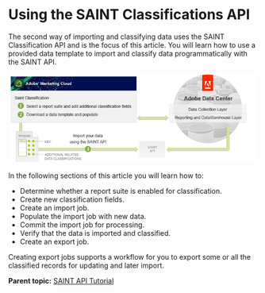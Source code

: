 # Using the SAINT Classifications API

 

The second way of importing and classifying data uses the SAINT Classification API and is the focus of this article. You will learn how to use a provided data template to import and classify data programmatically with the SAINT API.

![](graphics/get-started-saint-api-figure-4.png)

In the following sections of this article you will learn how to:

-   Determine whether a report suite is enabled for classification.
-   Create new classification fields.
-   Create an import job.
-   Populate the import job with new data.
-   Commit the import job for processing.
-   Verify that the data is imported and classified.
-   Create an export job.

Creating export jobs supports a workflow for you to export some or all the classified records for updating and later import.

**Parent topic:** [SAINT API Tutorial](c_SAINT_API_Overview.md)

